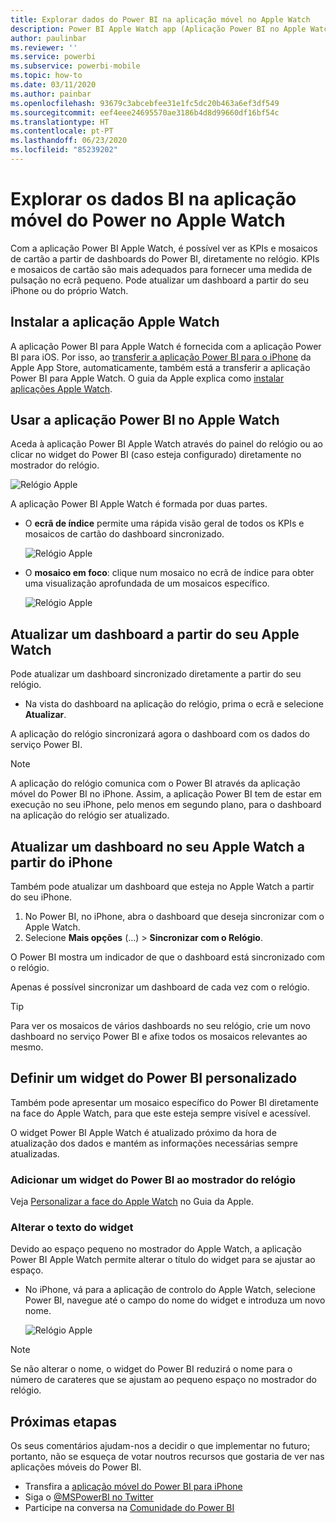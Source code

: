 ```yaml
---
title: Explorar dados do Power BI na aplicação móvel no Apple Watch
description: Power BI Apple Watch app (Aplicação Power BI no Apple Watch)
author: paulinbar
ms.reviewer: ''
ms.service: powerbi
ms.subservice: powerbi-mobile
ms.topic: how-to
ms.date: 03/11/2020
ms.author: painbar
ms.openlocfilehash: 93679c3abcebfee31e1fc5dc20b463a6ef3df549
ms.sourcegitcommit: eef4eee24695570ae3186b4d8d99660df16bf54c
ms.translationtype: HT
ms.contentlocale: pt-PT
ms.lasthandoff: 06/23/2020
ms.locfileid: "85239202"
---
```

# <a name="explore-your-data-in-the-power-bi-mobile-app-on-your-apple-watch"></a>Explorar os dados BI na aplicação móvel do Power no Apple Watch
Com a aplicação Power BI Apple Watch, é possível ver as KPIs e mosaicos de cartão a partir de dashboards do Power BI, diretamente no relógio. KPIs e mosaicos de cartão são mais adequados para fornecer uma medida de pulsação no ecrã pequeno. Pode atualizar um dashboard a partir do seu iPhone ou do próprio Watch.

## <a name="install-the-apple-watch-app"></a>Instalar a aplicação Apple Watch
A aplicação Power BI para Apple Watch é fornecida com a aplicação Power BI para iOS. Por isso, ao [transferir a aplicação Power BI para o iPhone](https://go.microsoft.com/fwlink/?LinkId=522062 "Transferir a aplicação para iPhone") da Apple App Store, automaticamente, também está a transferir a aplicação Power BI para Apple Watch. O guia da Apple explica como [instalar aplicações Apple Watch](https://support.apple.com/HT204784).

## <a name="use-the-power-bi-app-on-the-apple-watch"></a>Usar a aplicação Power BI no Apple Watch
Aceda à aplicação Power BI Apple Watch através do painel do relógio ou ao clicar no widget do Power BI (caso esteja configurado) diretamente no mostrador do relógio.

![Relógio Apple](./media/mobile-apple-watch/pbi_aplwatch_complicatn240arrow.png)

A aplicação Power BI Apple Watch é formada por duas partes.

* O **ecrã de índice** permite uma rápida visão geral de todos os KPIs e mosaicos de cartão do dashboard sincronizado.
  
  ![Relógio Apple](./media/mobile-apple-watch/pbi_aplwatch_indexscreen240.png)
* O **mosaico em foco**: clique num mosaico no ecrã de índice para obter uma visualização aprofundada de um mosaicos específico.
  
  ![Relógio Apple](./media/mobile-apple-watch/pbi_aplwatch_kpi.png)

## <a name="refresh-a-dashboard-from-your-apple-watch"></a>Atualizar um dashboard a partir do seu Apple Watch
Pode atualizar um dashboard sincronizado diretamente a partir do seu relógio.

* Na vista do dashboard na aplicação do relógio, prima o ecrã e selecione **Atualizar**.

A aplicação do relógio sincronizará agora o dashboard com os dados do serviço Power BI.

> [!NOTE]
> A aplicação do relógio comunica com o Power BI através da aplicação móvel do Power BI no iPhone. Assim, a aplicação Power BI tem de estar em execução no seu iPhone, pelo menos em segundo plano, para o dashboard na aplicação do relógio ser atualizado.
> 
> 

## <a name="refresh-a-dashboard-on-your-apple-watch-from-your-iphone"></a>Atualizar um dashboard no seu Apple Watch a partir do iPhone
Também pode atualizar um dashboard que esteja no Apple Watch a partir do seu iPhone.

1. No Power BI, no iPhone, abra o dashboard que deseja sincronizar com o Apple Watch. 
2. Selecione **Mais opções** (...) > **Sincronizar com o Relógio**.

O Power BI mostra um indicador de que o dashboard está sincronizado com o relógio.

Apenas é possível sincronizar um dashboard de cada vez com o relógio.

> [!TIP]
> Para ver os mosaicos de vários dashboards no seu relógio, crie um novo dashboard no serviço Power BI e afixe todos os mosaicos relevantes ao mesmo.
> 
> 

## <a name="set-a-custom-power-bi-widget"></a>Definir um widget do Power BI personalizado
Também pode apresentar um mosaico específico do Power BI diretamente na face do Apple Watch, para que este esteja sempre visível e acessível.

O widget Power BI Apple Watch é atualizado próximo da hora de atualização dos dados e mantém as informações necessárias sempre atualizadas.

### <a name="add-a-power-bi-widget-to-your-watch-face"></a>Adicionar um widget do Power BI ao mostrador do relógio
Veja [Personalizar a face do Apple Watch](https://support.apple.com/HT205536) no Guia da Apple.

### <a name="change-the-text-on-the-widget"></a>Alterar o texto do widget
Devido ao espaço pequeno no mostrador do Apple Watch, a aplicação Power BI Apple Watch permite alterar o título do widget para se ajustar ao espaço.

* No iPhone, vá para a aplicação de controlo do Apple Watch, selecione Power BI, navegue até o campo do nome do widget e introduza um novo nome.
  
  ![Relógio Apple](./media/mobile-apple-watch/pbi_aplwatch_oniphone.png)

> [!NOTE]
> Se não alterar o nome, o widget do Power BI reduzirá o nome para o número de carateres que se ajustam ao pequeno espaço no mostrador do relógio. 
> 
> 

## <a name="next-steps"></a>Próximas etapas
Os seus comentários ajudam-nos a decidir o que implementar no futuro; portanto, não se esqueça de votar noutros recursos que gostaria de ver nas aplicações móveis do Power BI. 

* Transfira a [aplicação móvel do Power BI para iPhone](https://go.microsoft.com/fwlink/?LinkId=522062)
* Siga o [@MSPowerBI no Twitter](https://twitter.com/MSPowerBI)
* Participe na conversa na [Comunidade do Power BI](https://community.powerbi.com/)

